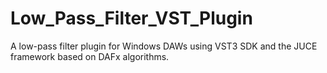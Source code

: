 # Low_Pass_Filter_VST_Plugin

A low-pass filter plugin for Windows DAWs using VST3 SDK and the JUCE framework based on DAFx algorithms.
